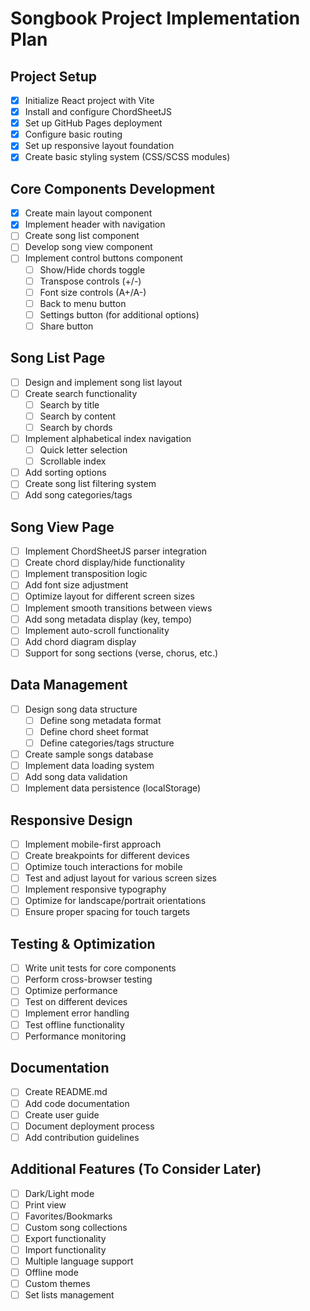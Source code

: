 # Songbook Project Implementation Plan

## Project Setup
- [x] Initialize React project with Vite
- [x] Install and configure ChordSheetJS
- [x] Set up GitHub Pages deployment
- [x] Configure basic routing
- [x] Set up responsive layout foundation
- [x] Create basic styling system (CSS/SCSS modules)

## Core Components Development
- [x] Create main layout component
- [x] Implement header with navigation
- [ ] Create song list component
- [ ] Develop song view component
- [ ] Implement control buttons component
  - [ ] Show/Hide chords toggle
  - [ ] Transpose controls (+/-)
  - [ ] Font size controls (A+/A-)
  - [ ] Back to menu button
  - [ ] Settings button (for additional options)
  - [ ] Share button

## Song List Page
- [ ] Design and implement song list layout
- [ ] Create search functionality
  - [ ] Search by title
  - [ ] Search by content
  - [ ] Search by chords
- [ ] Implement alphabetical index navigation
  - [ ] Quick letter selection
  - [ ] Scrollable index
- [ ] Add sorting options
- [ ] Create song list filtering system
- [ ] Add song categories/tags

## Song View Page
- [ ] Implement ChordSheetJS parser integration
- [ ] Create chord display/hide functionality
- [ ] Implement transposition logic
- [ ] Add font size adjustment
- [ ] Optimize layout for different screen sizes
- [ ] Implement smooth transitions between views
- [ ] Add song metadata display (key, tempo)
- [ ] Implement auto-scroll functionality
- [ ] Add chord diagram display
- [ ] Support for song sections (verse, chorus, etc.)

## Data Management
- [ ] Design song data structure
  - [ ] Define song metadata format
  - [ ] Define chord sheet format
  - [ ] Define categories/tags structure
- [ ] Create sample songs database
- [ ] Implement data loading system
- [ ] Add song data validation
- [ ] Implement data persistence (localStorage)

## Responsive Design
- [ ] Implement mobile-first approach
- [ ] Create breakpoints for different devices
- [ ] Optimize touch interactions for mobile
- [ ] Test and adjust layout for various screen sizes
- [ ] Implement responsive typography
- [ ] Optimize for landscape/portrait orientations
- [ ] Ensure proper spacing for touch targets

## Testing & Optimization
- [ ] Write unit tests for core components
- [ ] Perform cross-browser testing
- [ ] Optimize performance
- [ ] Test on different devices
- [ ] Implement error handling
- [ ] Test offline functionality
- [ ] Performance monitoring

## Documentation
- [ ] Create README.md
- [ ] Add code documentation
- [ ] Create user guide
- [ ] Document deployment process
- [ ] Add contribution guidelines

## Additional Features (To Consider Later)
- [ ] Dark/Light mode
- [ ] Print view
- [ ] Favorites/Bookmarks
- [ ] Custom song collections
- [ ] Export functionality
- [ ] Import functionality
- [ ] Multiple language support
- [ ] Offline mode
- [ ] Custom themes
- [ ] Set lists management 